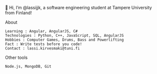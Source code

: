👋 Hi, I’m @lassijjk, a software engineering student at Tampere University from Finland!

About

    Learning : Angular, AngularJS, C#
    Technologies : Python, C++, JavaScript, SQL, AngularJS 
    Hobbies : Computer Games, Drums, Bass and Powerlifting
    Fact : Write tests before you code! 
    Contact : lassi.kirvesmaki@tuni.fi
    
Other tools
    
    Node.js, MongoDB, Git

